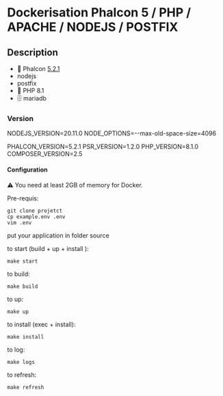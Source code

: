 # Dockerisation Phalcon 5 / PHP / APACHE / NODEJS / POSTFIX

## Description
- 🦅 Phalcon [5.2.1](https://docs.phalcon.io/5.0/en/introduction)
- nodejs
- postfix
- 🐘 PHP 8.1
- 🗄 mariadb
### Version 
NODEJS_VERSION=20.11.0
NODE_OPTIONS=--max-old-space-size=4096

PHALCON_VERSION=5.2.1
PSR_VERSION=1.2.0
PHP_VERSION=8.1.0
COMPOSER_VERSION=2.5

#### Configuration
⚠️ You need at least 2GB of memory for Docker.

Pre-requis:

```shell
git clone projetct
cp example.env .env
vim .env
```
put your application in folder source

to start (build + up + install ):
```shell
make start
```

to build:
```shell
make build
```

to up:
```shell
make up
```

to install (exec + install):
```shell
make install
```

to log:
```shell
make logs
```

to refresh:
```shell
make refresh
```